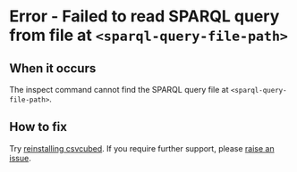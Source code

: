 # Error - Failed to read SPARQL query from file at `<sparql-query-file-path>`

## When it occurs

The inspect command cannot find the SPARQL query file at `<sparql-query-file-path>`.

## How to fix

Try [reinstalling csvcubed](../../../quick-start/installation.md). If you require further support, please [raise an issue](../../raise-issue.md).
